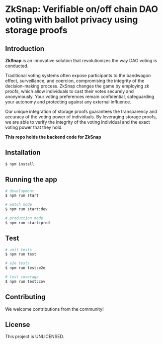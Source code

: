 # ZkSnap: Verifiable on/off chain DAO voting with ballot privacy using storage proofs

## Introduction
**ZkSnap** is an innovative solution that revolutionizes the way DAO voting is conducted.

Traditional voting systems often expose participants to the bandwagon effect, surveillance, and coercion, compromising the integrity of the decision-making process. ZkSnap changes the game by employing zk proofs, which allow individuals to cast their votes securely and anonymously. Your voting preferences remain confidential, safeguarding your autonomy and protecting against any external influence.

Our unique integration of storage proofs guarantees the transparency and accuracy of the voting power of individuals. By leveraging storage proofs, we are able to verify the integrity of the voting individual and the exact voting power that they hold.

**This repo holds the backend code for ZkSnap**


## Installation

```bash
$ npm install
```

## Running the app

```bash
# development
$ npm run start

# watch mode
$ npm run start:dev

# production mode
$ npm run start:prod
```

## Test

```bash
# unit tests
$ npm run test

# e2e tests
$ npm run test:e2e

# test coverage
$ npm run test:cov
```

## Contributing
We welcome contributions from the community!

## License
This project is UNLICENSED.
